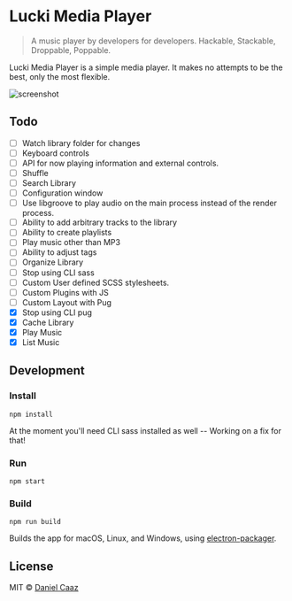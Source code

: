 # Lucki Media Player

> A music player by developers for developers. Hackable, Stackable, Droppable, Poppable.

Lucki Media Player is a simple media player. It makes no attempts to be the best, only the most flexible.

![screenshot](https://dl.dropboxusercontent.com/u/9305622/KEEP/Dev/lucki.png "Screenshot")

## Todo
- [ ] Watch library folder for changes
- [ ] Keyboard controls
- [ ] API for now playing information and external controls.
- [ ] Shuffle
- [ ] Search Library
- [ ] Configuration window
- [ ] Use libgroove to play audio on the main process instead of the render process.
- [ ] Ability to add arbitrary tracks to the library
- [ ] Ability to create playlists
- [ ] Play music other than MP3
- [ ] Ability to adjust tags
- [ ] Organize Library
- [ ] Stop using CLI sass
- [ ] Custom User defined SCSS stylesheets.
- [ ] Custom Plugins with JS
- [ ] Custom Layout with Pug
- [x] Stop using CLI pug
- [x] Cache Library
- [x] Play Music
- [x] List Music

## Development

### Install

`npm install`

At the moment you'll need CLI sass installed as well -- Working on a fix for that!

### Run

`npm start`

### Build

`npm run build`

Builds the app for macOS, Linux, and Windows, using [electron-packager](https://github.com/electron-userland/electron-packager).


## License

MIT © [Daniel Caaz](https://caaz.me)
